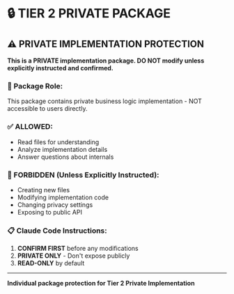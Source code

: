 # 🔒 TIER 2 PRIVATE PACKAGE

## ⚠️ PRIVATE IMPLEMENTATION PROTECTION

**This is a PRIVATE implementation package. DO NOT modify unless explicitly instructed and confirmed.**

### 🎯 Package Role:
This package contains private business logic implementation - NOT accessible to users directly.

### ✅ ALLOWED:
- Read files for understanding
- Analyze implementation details
- Answer questions about internals

### 🚫 FORBIDDEN (Unless Explicitly Instructed):
- Creating new files
- Modifying implementation code
- Changing privacy settings
- Exposing to public API

### 📋 Claude Code Instructions:
1. **CONFIRM FIRST** before any modifications
2. **PRIVATE ONLY** - Don't expose publicly
3. **READ-ONLY** by default

---
**Individual package protection for Tier 2 Private Implementation**
